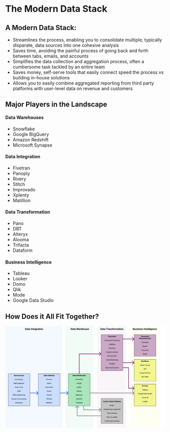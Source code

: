 # The Modern Data Stack

## A Modern Data Stack:

* Streamlines the process, enabling you to consolidate multiple, typically disparate, data sources into one cohesive analysis
* Saves time, avoiding the painful process of going back and forth between tabs, emails, and accounts
* Simplifies the data collection and aggregation process, often a cumbersome task tackled by an entire team
* Saves money, self-serve tools that easily connect speed the process vs building in-house solutions
* Allows you to easily combine aggregated reporting from third party platforms with user-level data on revenue and customers

## **Major Players in the Landscape**

#### Data Warehouses

* Snowflake
* Google BigQuery
* Amazon Redshift
* Microsoft Synapse

#### Data Integration

* Fivetran
* Panoply
* Rivery
* Stitch
* Improvado
* Xplenty
* Matillion

#### Data Transformation

* Pano
* DBT
* Alteryx
* Alooma
* Trifacta
* Dataform

#### Business Intelligence

* Tableau
* Looker
* Domo
* Qlik
* Mode
* Google Data Studio

## **How Does it All Fit Together?**

![The Modern Data Stack](.gitbook/assets/group-14-2x%20%281%29.png)

